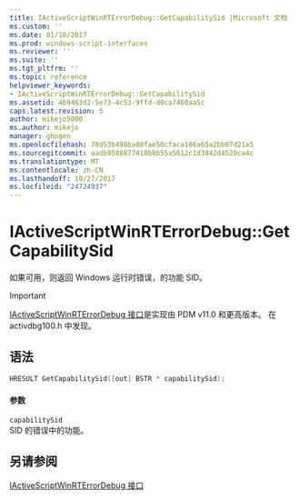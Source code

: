 ```yaml
---
title: IActiveScriptWinRTErrorDebug::GetCapabilitySid |Microsoft 文档
ms.custom: ''
ms.date: 01/18/2017
ms.prod: windows-script-interfaces
ms.reviewer: ''
ms.suite: ''
ms.tgt_pltfrm: ''
ms.topic: reference
helpviewer_keywords:
- IActiveScriptWinRTErrorDebug::GetCapabilitySid
ms.assetid: 469463d2-5e73-4c53-9ffd-d0ca7460aa5c
caps.latest.revision: 5
author: mikejo5000
ms.author: mikejo
manager: ghogen
ms.openlocfilehash: 78d53b498ba88fae50cfaca106a65a2bb07d21a5
ms.sourcegitcommit: aadb9588877418b8b55a5612c1d3842d4520ca4c
ms.translationtype: MT
ms.contentlocale: zh-CN
ms.lasthandoff: 10/27/2017
ms.locfileid: "24724937"
---
```

# <a name="iactivescriptwinrterrordebuggetcapabilitysid"></a>IActiveScriptWinRTErrorDebug::GetCapabilitySid
如果可用，则返回 Windows 运行时错误，的功能 SID。  
  
> [!IMPORTANT]
>  [IActiveScriptWinRTErrorDebug 接口](../../winscript/reference/iactivescriptwinrterrordebug-interface.md)是实现由 PDM v11.0 和更高版本。 在 activdbg100.h 中发现。  
  
## <a name="syntax"></a>语法  
  
```cpp  
HRESULT GetCapabilitySid([out] BSTR * capabilitySid);  
```  
  
#### <a name="parameters"></a>参数  
 `capabilitySid`  
 SID 的错误中的功能。  
  
## <a name="see-also"></a>另请参阅  
 [IActiveScriptWinRTErrorDebug 接口](../../winscript/reference/iactivescriptwinrterrordebug-interface.md)